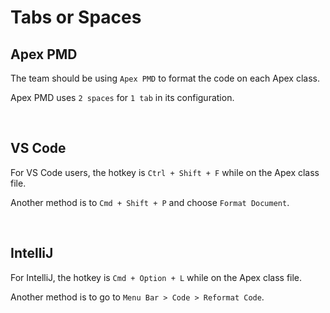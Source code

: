# Tabs or Spaces

## Apex PMD
The team should be using `Apex PMD` to format the code on each Apex class.

Apex PMD uses `2 spaces` for `1 tab` in its configuration.

<br>

## VS Code

For VS Code users, the hotkey is `Ctrl + Shift + F` while on the Apex class file.

Another method is to `Cmd + Shift + P` and choose `Format Document`.

<br>

## IntelliJ

For IntelliJ, the hotkey is `Cmd + Option + L` while on the Apex class file.

Another method is to go to `Menu Bar > Code > Reformat Code`.